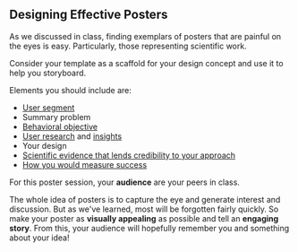 ## Designing Effective Posters

As we discussed in class, finding exemplars of posters that are painful on the eyes is easy. Particularly, those representing scientific work.

Consider your template as a scaffold for your design concept and use it to help you storyboard.

Elements you should include are:
- [User segment](lab4b-who-is-your-user.md)
- Summary problem
- [Behavioral objective](lab6-behavioral-objective.md)
- [User research](lab3-ethnographic-study.md) and [insights](lab5-insights.md)
- Your design
- [Scientific evidence that lends credibility to your approach](lab11-why-should-we-believe.md)
- [How you would measure success](lab12-effectiveness-of-your-design.md)

For this poster session, your **audience** are your peers in class.

The whole idea of posters is to capture the eye and generate interest and discussion. But as we've learned, most will be forgotten fairly quickly. So make your poster as **visually appealing** as possible and tell an **engaging story**. From this, your audience will hopefully remember you and something about your idea!
